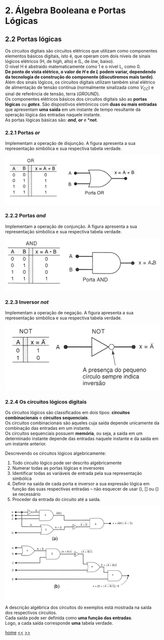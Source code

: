 # 2. Álgebra Booleana e Portas Lógicas

## 2.2 Portas lógicas
Os circuitos digitais são circuitos elétricos que utilizam como componentes elementos básicos digitais, isto é,
que operam com dois níveis de sinais lógicos elétricos (H, de *high*, alto) e (L, de *low*, baixo).   
O nível H é abstraído matematicamente como 1 e o nível L, como 0.  
**De ponto de vista elétrico, o valor de *H* e de *L* podem variar, dependendo da tecnologia de construção do componente (discutiremos mais tarde)**.  
Além dos sinais lógicos, os circuitos digitais utilizam também sinal elétrico de alimentação de tensão contínua (normalmente sinalizada como *V<sub>CC</sub>*) e sinal de referência de tensão, terra  (*GROUND*).  
Os componentes elétricos básicos dos circuitos digitais são as **portas lógicas** ou ***gates***. São dispositivos eletrônicos com **duas ou mais entradas** que apresentam **uma saída** em um instante de tempo resultante da operação lógica das entradas naquele instante.  
As portas lógicas básicas são: ***and***, ***or*** e ***not**.

### 2.2.1 Portas *or*
Implementam a operação de disjunção. A figura apresenta a sua representação simbólica e sua respectiva tabela verdade.

![Tabela verdade e representação da porta *or*](/sisdig_aulas/images_sisdig/or.jpg)

### 2.2.2 Portas *and*
Implementam a operação de conjunção. A figura apresenta a sua representação simbólica e sua respectiva tabela verdade.

![Tabela verdade e representação da porta *and*](/sisdig_aulas/images_sisdig/and.jpg)

### 2.2.3 Inversor *not*
Implementam a operação de negação. A figura apresenta a sua representação simbólica e sua respectiva tabela verdade.

![Tabela verdade e representação do inversor *not*](/sisdig_aulas/images_sisdig/not.jpg)

### 2.2.4 Os circuitos lógicos digitais
Os circuitos lógicos são classificados em dois tipos: **circuitos combinacionais** e **circuitos sequenciais**.  
Os circuitos combinacionais são aqueles cuja saída depende unicamente da combinação das entradas em um instante.  
Os circuitos sequenciais possuem **memória**, ou seja, a saída em um determinado instante depende das entradas naquele instante e da saída em um instante anterior.  

Descrevendo os circuitos lógicos algebricamente:
1. Todo circuito lógico pode ser descrito algebricamente
2. Numerar todas as portas lógicas e inversores
3. Identificar todas as variáveis de entrada pela sua representação simbólica
4. Definir na saída de cada porta e inversor a sua expressão lógica em função das suas respectivas entradas – não esquecer de usar (), [] ou {} se necessário
5. Proceder da entrada do circuito até a saída.

![Exemplo de circuitos combinacionais](/sisdig_aulas/images_sisdig/exemplo_circuitos.jpg)

A descrição algébrica dos circuitos do exemplos está mostrada na saída dos respectivos circuitos.  
Cada saída pode ser definida como **uma função das entradas**.  
Logo, a cada saída corresponde **uma** tabela verdade. 

[home](https://github.com/claytonjasilva/claytonjasilva.github.io/blob/main/sisdig_aulas.md)
[<<](https://github.com/claytonjasilva/claytonjasilva.github.io/blob/main/sisdig_aulas/algebraPortasLogicas.md)
[>>](https://github.com/claytonjasilva/claytonjasilva.github.io/blob/main/sisdig_aulas/algebraPortasLogicas2.md)
